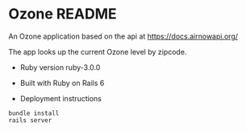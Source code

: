# Ozone README

An Ozone application based on the api at https://docs.airnowapi.org/

The app looks up the current Ozone level by zipcode.

- Ruby version
  ruby-3.0.0

- Built with Ruby on Rails 6

- Deployment instructions

```
bundle install
rails server

```
